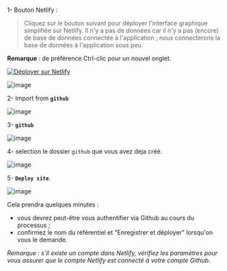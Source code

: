 

1- Bouton Netlify :

>Cliquez sur le bouton suivant pour déployer l'interface graphique simplifiée sur Netlify.
>Il n'y a pas de données car il n'y a pas (encore) de base de données connectée à l'application ;
>nous connecterons la base de données à l'application sous peu.

**Remarque** : de préférence Ctrl-clic pour un nouvel onglet.

[![Déployer sur Netlify](https://www.netlify.com/img/deploy/button.svg)](https://app.netlify.com/)


 
![image](https://user-images.githubusercontent.com/123748165/227457265-5d72b845-a99a-4a4f-a188-0fc51589d828.png)




2- Import from **`github`**

![image](https://user-images.githubusercontent.com/123748165/227253744-711867ce-d50f-4e63-91a0-94754778ee6d.png)

3- **`github`**

![image](https://user-images.githubusercontent.com/123748165/227269536-7c6302d1-1334-47bd-900a-75d56892d83d.png)

4- selection le dossier `github` que vous avez deja créé.

![image](https://user-images.githubusercontent.com/123748165/227269909-3d8eff9b-7636-4dfa-ae67-e98fa5475f42.png)

5- **`Deploy site`**.

![image](https://user-images.githubusercontent.com/123748165/227272042-9873ec78-dc7e-4b0e-96ca-37466428e971.png)

 
 
 Cela prendra quelques minutes :

- vous devrez peut-être vous authentifier via Github au cours du processus ;
- confirmez le nom du référentiel et "Enregistrer et déployer" lorsqu'on vous le demande.

_Remarque : s'il existe un compte dans Netlify, vérifiez les paramètres pour vous assurer que le compte Netlify est connecté à votre compte Github._

